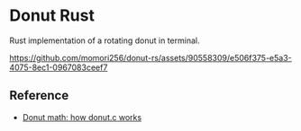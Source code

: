 # Donut Rust

Rust implementation of a rotating donut in terminal.

https://github.com/momori256/donut-rs/assets/90558309/e506f375-e5a3-4075-8ec1-0967083ceef7

## Reference
- [Donut math: how donut.c works
](https://www.a1k0n.net/2011/07/20/donut-math.html)

